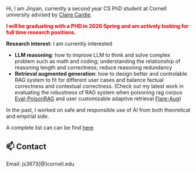 Hi, I am Jinyan, currently a second year CS PhD student at Cornell university advised by [Claire Cardie](https://www.cs.cornell.edu/home/cardie/).

<span style="color:red; font-weight:bold">I will be graduating with a PHD in 2026 Spring and am actively looking for full time research positions.</span>



**Research interest**: I am currently interested
- **LLM reasoning**: how to improve LLM to think and solve complex problem such as math and coding; understanding the relationship of reasoning length and correctness; reduce reasoning redundancy
- **Retrieval augmented generation**: how to design better and controlable RAG system to fit for different user cases and balance factual correctness and contextual correctness. (Check out my latest work in evaluating the robustness of RAG system when poisoning rag corpus [Eval-PoisonRAG](https://arxiv.org/pdf/2412.16708) and user customizable adaptive retrieval [Flare-Aug](https://arxiv.org/pdf/2502.12145v1))



In the past, I worked on safe and responsible use of AI from both theoretical and empirial side. 

A complete list can can be find [here](https://jinyansu1.github.io/Publications.html)

  
## 📫 Contact
Email: js3673[@]cornell.edu





